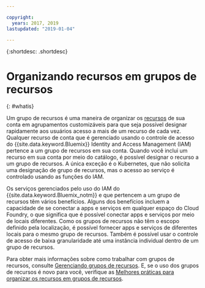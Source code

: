 ```yaml
---

copyright:
  years: 2017, 2019
lastupdated: "2019-01-04"

---
```


{:shortdesc: .shortdesc}

# Organizando recursos em grupos de recursos
{: #whatis}

Um grupo de recursos é uma maneira de organizar os [recursos](/docs/resources/acct_resources.html#resource) de sua conta em agrupamentos customizáveis para que seja possível designar rapidamente aos usuários acesso a mais de um recurso de cada vez. Qualquer recurso de conta que é gerenciado usando o controle de acesso do {{site.data.keyword.Bluemix}} Identity and Access Management (IAM) pertence a um grupo de recursos em sua conta. Quando você inclui um recurso em sua conta por meio do catálogo, é possível designar o recurso a um grupo de recursos. A
única exceção é o Kubernetes, que não solicita uma designação de grupo de recursos, mas o acesso ao serviço é controlado
usando as funções do IAM.

Os serviços gerenciados pelo uso do IAM do {{site.data.keyword.Bluemix_notm}} e que pertencem a um grupo de recursos têm vários benefícios. Alguns dos benefícios incluem a capacidade de se conectar a apps e serviços em qualquer espaço do Cloud Foundry, o que significa que é possível conectar apps e serviços por meio de locais diferentes. Como
os grupos de recursos não têm o escopo definido pela localização, é possível fornecer apps e serviços de
diferentes locais para o mesmo grupo de recursos. Também é possível usar o controle de acesso de baixa granularidade até uma instância individual dentro de um grupo de recursos.

Para obter mais informações sobre como trabalhar com grupos de recursos, consulte [Gerenciando grupos de recursos](/docs/resources/resourcegroups.html). E, se o uso dos grupos de recursos é novo para você, verifique as [Melhores práticas para organizar os recursos em grupos de
recursos](/docs/resources/bestpractice_rgs.html#bp_resourcegroups).
